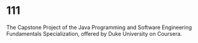 # 111
The Capstone Project of the Java Programming and Software Engineering Fundamentals Specialization, offered by Duke University on Coursera.
